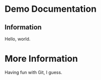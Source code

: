 # Demo Documentation


## Information

Hello, world.

# More Information

Having fun with Git, I guess.
